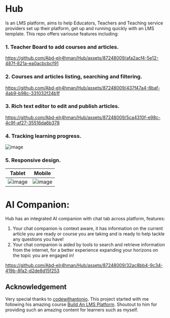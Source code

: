 # Hub 
Is an LMS platform, aims to help Educators, Teachers and Teaching service providers set up their platform, get up and running quickly with an LMS template. This repo offers variouse features including:
### 1. Teacher Board to add courses and articles.

https://github.com/Abd-elr4hman/Hub/assets/87248009/afa2acf4-5e12-487f-821a-ea0acbcbcf91

### 2. Courses and articles listing, searching and filtering.

https://github.com/Abd-elr4hman/Hub/assets/87248009/437f47a4-8baf-4ab9-b98c-331032f24b1f

### 3. Rich text editor to edit and publish articles.

https://github.com/Abd-elr4hman/Hub/assets/87248009/5ca4310f-e98c-4c9f-af27-35516da6b378

### 4. Tracking learning progress.
![image](https://github.com/Abd-elr4hman/Hub/assets/87248009/45508431-a081-4e78-af9a-5fbe7a276b36)

### 5. Responsive design.



Tablet             |  Mobile
:-------------------------:|:-------------------------:
![image](https://github.com/Abd-elr4hman/Hub/assets/87248009/066218bc-5a0c-4025-a619-1724e4c8699f)  |  ![image](https://github.com/Abd-elr4hman/Hub/assets/87248009/0eab7f5e-d68e-430e-809d-981cc1780d31)

# AI Companion:
Hub has an integrated AI companion with chat tab across platform, features:
1. Your chat companion is context aware, it has information on the current article you are ready or course you are taking and is ready to help tackle any questions you have!
2. Your chat companion is aided by tools to search and retrieve information from the internet, for a better experience expanding your horizons on the topic you are engaged in!

https://github.com/Abd-elr4hman/Hub/assets/87248009/32ac8bb4-9c34-419b-8fa2-d2de8d15f253

## Acknowledgement
Very special thanks to [codewithantonio](https://www.codewithantonio.com/). This project started with me following his amazing course [Build An LMS Platform](https://www.codewithantonio.com/projects/lms-platform). Shoutout to him for providing such an amazing content for learners such as myself.
